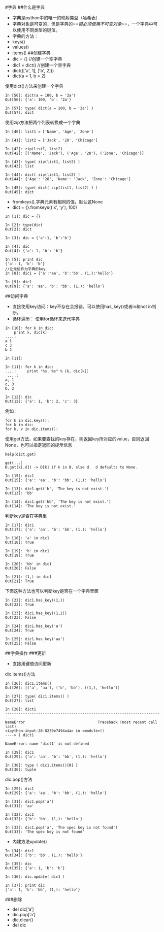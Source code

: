 #字典
##什么是字典
- 字典是python中的唯一的映射类型（哈希表）
- 字典对象是可变的，但是字典的==*键必须使用不可变对象*==，一个字典中可以使用不同类型的键值。
- 字典的方法：
- keys()
- values()
- items()
##创建字典
- dic = {} //创建一个空字典
- dic1 = dict() //创建一个空字典
- dict((['a', 1], ['b', 2]))
- dict(a = 1, b = 2)

使用dict()方法来创建一个字典
```
In [56]: dict(a = 100, b = '2a')
Out[56]: {'a': 100, 'b': '2a'}

In [57]: type( dict(a = 100, b = '2a') )
Out[57]: dict
```

使用zip方法把两个列表转换成一个字典
```
In [40]: list1 = ['Name', 'Age', 'Zone']

In [41]: list2 = ['Jack', '28', 'Chicago']

In [42]: zip(list1, list2)
Out[42]: [('Name', 'Jack'), ('Age', '28'), ('Zone', 'Chicago')]

In [43]: type( zip(list1, list2) )
Out[43]: list

In [44]: dict( zip(list1, list2) )
Out[44]: {'Age': '28', 'Name': 'Jack', 'Zone': 'Chicago'}

In [45]: type( dict( zip(list1, list2) ) )
Out[45]: dict
```
- fromkeys(),字典元素有相同的值，默认这None
- dict = {}.fromkeys(('x', 'y'), 100)
```
In [1]: dic = {}

In [2]: type(dic)
Out[2]: dict

In [3]: dic = {'a':1, 'b':'b'}

In [4]: dic
Out[4]: {'a': 1, 'b': 'b'}

In [5]: print dic
{'a': 1, 'b': 'b'}
//让元组作为字典的key
In [8]: dic1 = {'a':'aa', 'b':'bb', (1,):'hello'}

In [9]: dic1
Out[9]: {'a': 'aa', 'b': 'bb', (1,): 'hello'}
```
##访问字典
- 直接使用key访问：key不存在会报错，可以使用has_key()或者in和not in判断。
- 循环遍历：
使用for循环来迭代字典
```
In [10]: for k in dic:
    print k, dic[k]
....:     
a 1
c 3
b 2

In [11]: 

In [11]: for k in dic:
....:     print "%s, %s" % (k, dic[k])
 ....:     
a, 1
c, 3
b, 2

In [12]: dic
Out[12]: {'a': 1, 'b': 2, 'c': 3}

```

例如：
```
for k in dic.keys():
for k in dic:
for k, v in dic.items():
```
使用get方法，如果要查找的key存在，则返回key所对应的value，否则返回None，也可以指定返回的提示信息
```
help(dict.get)

get(...)
D.get(k[,d]) -> D[k] if k in D, else d.  d defaults to None.

```
```
In [15]: dic1
Out[15]: {'a': 'aa', 'b': 'bb', (1,): 'hello'}

In [13]: dic1.get('b', 'The key is not exist.')
Out[13]: 'bb'

In [14]: dic1.get('bb', 'The key is not exist.')
Out[14]: 'The key is not exist.'
```

判断key是否在字典里
```
In [17]: dic1
Out[17]: {'a': 'aa', 'b': 'bb', (1,): 'hello'}

In [18]: 'a' in dic1
Out[18]: True

In [19]: 'b' in dic1
Out[19]: True

In [20]: 'bb' in dic1
Out[20]: False

In [21]: (1,) in dic1
Out[21]: True
```

下面这种方法也可以判断key是否在一个字典里面
```
In [22]: dic1.has_key((1,))
Out[22]: True

In [23]: dic1.has_key((1,2))
Out[23]: False

In [24]: dic1.has_key('a')
Out[24]: True

In [25]: dic1.has_key('aa')
Out[25]: False
```
##字典操作
###更新
- 直接用键值访问更新

dic.items()方法
```
In [26]: dic1.items()
Out[26]: [('a', 'aa'), ('b', 'bb'), ((1,), 'hello')]

In [27]: type( dic1.items() )
Out[27]: list

In [28]: dict1
---------------------------------------------------------------------------
NameError                                 Traceback (most recent call last)
<ipython-input-28-8239e7494a4a> in <module>()
----> 1 dict1

NameError: name 'dict1' is not defined

In [29]: dic1
Out[29]: {'a': 'aa', 'b': 'bb', (1,): 'hello'}

In [30]: type ( dic1.items()[0] )
Out[30]: tuple
```

dic.pop()方法
```
In [29]: dic1
Out[29]: {'a': 'aa', 'b': 'bb', (1,): 'hello'}

In [31]: dic1.pop('a')
Out[31]: 'aa'

In [32]: dic1
Out[32]: {'b': 'bb', (1,): 'hello'}

In [33]: dic1.pop('a', 'The spec key is not found')
Out[33]: 'The spec key is not found'
```
- 内建方法update()
```
In [34]: dic1
Out[34]: {'b': 'bb', (1,): 'hello'}

In [35]: dic
Out[35]: {'a': 1, 'b': 'b'}

In [36]: dic.update( dic1 )

In [37]: print dic
{'a': 1, 'b': 'bb', (1,): 'hello'}
```
###删除
- del dic[‘a’]
- dic.pop[‘a’]
- dic.clear()
- del dic

